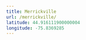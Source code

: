 ```yaml
---
title: Merrickville
url: /merrickville/
latitude: 44.916111900000004
longitude: -75.8369285
---
```

